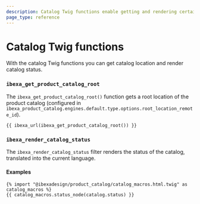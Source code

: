```yaml
---
description: Catalog Twig functions enable getting and rendering certain catalog information.
page_type: reference
---
```


# Catalog Twig functions

With the catalog Twig functions you can get catalog location and render catalog status.

### `ibexa_get_product_catalog_root`

The `ibexa_get_product_catalog_root()` function gets a root location of the product catalog (configured in `ibexa_product_catalog.engines.default.type.options.root_location_remote_id`).


``` html+twig
{{ ibexa_url(ibexa_get_product_catalog_root()) }}
```

### `ibexa_render_catalog_status`

The `ibexa_render_catalog_status` filter renders the status of the catalog, translated into the current language.

#### Examples

``` html+twig
{% import "@ibexadesign/product_catalog/catalog_macros.html.twig" as catalog_macros %}
{{ catalog_macros.status_node(catalog.status) }}
```
